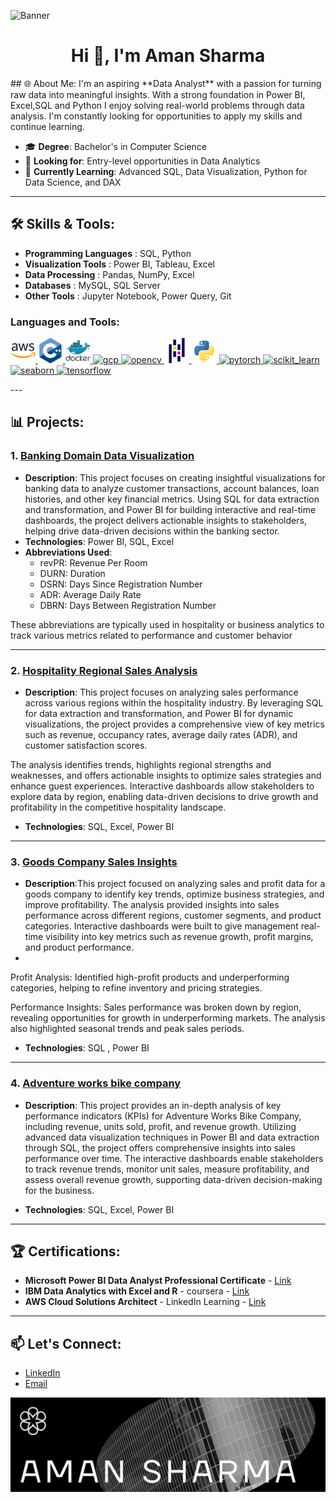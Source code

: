 ![Banner](https://github.com/CARNAGE1010/CARNAGE1010/blob/main/Black%20%26%20White%20Modern%20Minimalist%20Data%20Analyst%20LinkedIn%20Banner.gif)
<h1 align="center">Hi 👋, I'm Aman Sharma</h1>
## 🌐 About Me:
I'm an aspiring **Data Analyst** with a passion for turning raw data into meaningful insights. With a strong foundation in  Power BI, Excel,SQL and Python I enjoy solving real-world problems through data analysis. I'm constantly looking for opportunities to apply my skills and continue learning.

- 🎓 **Degree**: Bachelor's in Computer Science
- 💼 **Looking for**: Entry-level opportunities in Data Analytics
- 🌱 **Currently Learning**: Advanced SQL, Data Visualization, Python for Data Science, and DAX

---

## 🛠️ Skills & Tools:
- **Programming Languages** :  SQL, Python
- **Visualization Tools** :  Power BI, Tableau, Excel
- **Data Processing** : Pandas, NumPy, Excel
- **Databases** : MySQL, SQL Server
- **Other Tools** : Jupyter Notebook, Power Query, Git
<h3 align="left">Languages and Tools:</h3>
<p align="left"> <a href="https://aws.amazon.com" target="_blank" rel="noreferrer"> <img src="https://raw.githubusercontent.com/devicons/devicon/master/icons/amazonwebservices/amazonwebservices-original-wordmark.svg" alt="aws" width="40" height="40"/> </a> <a href="https://www.w3schools.com/cpp/" target="_blank" rel="noreferrer"> <img src="https://raw.githubusercontent.com/devicons/devicon/master/icons/cplusplus/cplusplus-original.svg" alt="cplusplus" width="40" height="40"/> </a> <a href="https://www.docker.com/" target="_blank" rel="noreferrer"> <img src="https://raw.githubusercontent.com/devicons/devicon/master/icons/docker/docker-original-wordmark.svg" alt="docker" width="40" height="40"/> </a> <a href="https://cloud.google.com" target="_blank" rel="noreferrer"> <img src="https://www.vectorlogo.zone/logos/google_cloud/google_cloud-icon.svg" alt="gcp" width="40" height="40"/> </a> <a href="https://opencv.org/" target="_blank" rel="noreferrer"> <img src="https://www.vectorlogo.zone/logos/opencv/opencv-icon.svg" alt="opencv" width="40" height="40"/> </a> <a href="https://pandas.pydata.org/" target="_blank" rel="noreferrer"> <img src="https://raw.githubusercontent.com/devicons/devicon/2ae2a900d2f041da66e950e4d48052658d850630/icons/pandas/pandas-original.svg" alt="pandas" width="40" height="40"/> </a> <a href="https://www.python.org" target="_blank" rel="noreferrer"> <img src="https://raw.githubusercontent.com/devicons/devicon/master/icons/python/python-original.svg" alt="python" width="40" height="40"/> </a> <a href="https://pytorch.org/" target="_blank" rel="noreferrer"> <img src="https://www.vectorlogo.zone/logos/pytorch/pytorch-icon.svg" alt="pytorch" width="40" height="40"/> </a> <a href="https://scikit-learn.org/" target="_blank" rel="noreferrer"> <img src="https://upload.wikimedia.org/wikipedia/commons/0/05/Scikit_learn_logo_small.svg" alt="scikit_learn" width="40" height="40"/> </a> <a href="https://seaborn.pydata.org/" target="_blank" rel="noreferrer"> <img src="https://seaborn.pydata.org/_images/logo-mark-lightbg.svg" alt="seaborn" width="40" height="40"/> </a> <a href="https://www.tensorflow.org" target="_blank" rel="noreferrer"> <img src="https://www.vectorlogo.zone/logos/tensorflow/tensorflow-icon.svg" alt="tensorflow" width="40" height="40"/> </a> </p>
---

## 📊 Projects:

### 1. [Banking Domain Data Visualization](https://app.powerbi.com/view?r=eyJrIjoiNmE0NDBkNGYtZmQ4Ni00ZDI2LWI5MGUtMGE1Njg4N2JjODI5IiwidCI6IjM0YmQ4YmVkLTJhYzEtNDFhZS05ZjA4LTRlMGEzZjExNzA2YyJ9)
   - **Description**: This project focuses on creating insightful visualizations for banking data to analyze customer transactions, account balances, loan histories, and other key financial metrics. Using SQL for data extraction and transformation, and Power BI for building interactive and real-time dashboards, the project delivers actionable insights to stakeholders, helping drive data-driven decisions within the banking sector.
   - **Technologies**: Power BI, SQL, Excel
   - **Abbreviations Used**:
      - revPR: Revenue Per Room
      - DURN: Duration
      - DSRN: Days Since Registration Number
      - ADR: Average Daily Rate
      - DBRN: Days Between Registration Number

These abbreviations are typically used in hospitality or business analytics to track various metrics related to performance and customer behavior

---

### 2. [Hospitality Regional Sales Analysis](https://app.powerbi.com/view?r=eyJrIjoiYWRiMjFhYWMtZGRmMi00OGFlLTljMDctMjEyMGNlYzM0NmU4IiwidCI6IjM0YmQ4YmVkLTJhYzEtNDFhZS05ZjA4LTRlMGEzZjExNzA2YyJ9)
   - **Description**: This project focuses on analyzing sales performance across various regions within the hospitality industry. By leveraging SQL for data extraction and transformation, and Power BI for dynamic visualizations, the project provides a comprehensive view of key metrics such as revenue, occupancy rates, average daily rates (ADR), and customer satisfaction scores.

The analysis identifies trends, highlights regional strengths and weaknesses, and offers actionable insights to optimize sales strategies and enhance guest experiences. Interactive dashboards allow stakeholders to explore data by region, enabling data-driven decisions to drive growth and profitability in the competitive hospitality landscape.
     
   - **Technologies**: SQL, Excel, Power BI
---

### 3. [Goods Company Sales Insights](https://app.powerbi.com/groups/me/reports/7add3977-2f68-481f-b39a-6d16ff4821f3/858255aedc29536d91a8?experience=power-bi)
   - **Description**:This project focused on analyzing sales and profit data for a goods company to identify key trends, optimize business strategies, and improve profitability. The analysis provided insights into sales performance across different regions, customer segments, and product categories. Interactive dashboards were built to give management real-time visibility into key metrics such as revenue growth, profit margins, and product performance.
   - 
Profit Analysis: Identified high-profit products and underperforming categories, helping to refine inventory and pricing strategies.

Performance Insights: Sales performance was broken down by region, revealing opportunities for growth in underperforming markets. The analysis also highlighted seasonal trends and peak sales periods.

   - **Technologies**: SQL , Power BI
---
   
### 4. [Adventure works bike company](https://github.com/your-username/marketing-campaign-analysis)
   - **Description**: This project provides an in-depth analysis of key performance indicators (KPIs) for Adventure Works Bike Company, including revenue, units sold, profit, and revenue growth. Utilizing advanced data visualization techniques in Power BI and data extraction through SQL, the project offers comprehensive insights into sales performance over time. The interactive dashboards enable stakeholders to track revenue trends, monitor unit sales, measure profitability, and assess overall revenue growth, supporting data-driven decision-making for the business.
     
   - **Technologies**: SQL, Excel, Power BI

---

## 🏆 Certifications:

- **Microsoft Power BI Data Analyst Professional Certificate** - [Link](https://www.coursera.org/account/accomplishments/professional-cert/4Y8Z4O1E1XWF)
- **IBM Data Analytics with Excel and R** - coursera - [Link](https://coursera.org/verify/professional-cert/ERQVBRMXWDQ6)
- **AWS Cloud Solutions Architect** - LinkedIn Learning - [Link](https://www.coursera.org/account/accomplishments/professional-cert/ERQVBRMXWDQ6)

---

## 📫 Let's Connect:
- [LinkedIn](https://www.linkedin.com/in/aman-sharma-21bcs8120/)
- [Email](Aman132sharma@gmail.com)


![Banner](https://github.com/CARNAGE1010/CARNAGE1010/blob/main/White%20Minimalist%20Profile%20LinkedIn%20Banner.jpg)


